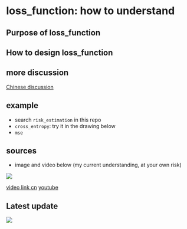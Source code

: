 # loss_function: how to understand

## Purpose of loss_function

## How to design loss_function

## more discussion
[Chinese discussion](https://3509763625.docs.qq.com/ne3ji3jCtmJ?type=1&ptlang=1033&_wv=1)       




## example
- search `risk_estimation` in this repo
- `cross_entropy`: try it in the drawing below
- `mse`

## sources
- image and video below (my current understanding, at your own risk)

![](https://lh3.googleusercontent.com/mpwtQYz-0kWPPxvc6w9_6fVwhi_prA6MnIta-nuRYOPxoYs2D7cn1aDoABu6F4SoWeFI3hKeW9Y_W4e-mJO_yN9ht9pUMi12OXleX2Q3LWnLs6giaHKy5R2XyW0ntP0bjEA2ZJzwiuynCQxkM5sA6UNApdoXhLmnU3rDNiwx-nAML_hOJMlMIPDZfExrtVU-URCAommkNUK6x_-WgQWAKoQA91vcgwakLlUn0i1sz1zFBFpt77RbqpRGQQd3_ZU6zGRy-dqDNAfzIExU9vFILDSWcmcqa2wQbQQMjG9UwcVWuWml1SCqPaUhiHvgPUEJx9udzyzM2DDNjAPdFtTDy2TSnM2AmUmJsJDVVn4zXJ6p0vgotUeVT4UpY826fJk7DsSYsF1lYIAzTcb0ZDV2byxYEAD6toMEWkATQzFzEy2rvF1-tbKMa5SdTlfSyf4cgd4-Hu41V76h_2LwJB5mJzcOLTXTQBpc3hR4VwUSeRxngHQag7uIt7sLZodTtX0xqd-NP-7iEcZkTTT9PQB-oDBAkYbsMZ2HzPLAUHZPKLyhFJD71lD6N6IrWUnvQPysSWwnnyb4JGZrlrDblgJvrpSX8PIz5ya0zNF9b6EGll43aowXPIOmy0ps=w1608-h1136-no)

[video link cn](https://pan.baidu.com/s/1nvPu65F)
[youtube](https://youtu.be/RgSz6UAnt0w)

## Latest update
![](https://lh3.googleusercontent.com/0pauvVty1yIWlqJx_v3oxBQtJMcwrY6Om-CDJDUCeGic5N-ywYNGNDzazmjVZuYy_hK-7yATabg8KKnhWM-e_IqoMsEsykRlhY9S2trCSsbEeIQmoxsyogDbTtdIFPsrzgZgFx96gmUIMfDSsFSfBWtuSfhTfWANlxFSt1CU3zl_A0ba-x_1gf0JC5HSqS-S1ogHPuy0ISCZKE7nnE3VEl5UaBtKPaUfWWzc9IOgdISPwWFD86hJaueV5_UVKs3omAwIKs4wLfGj0VG4KIo5rz9mSuHzLI1MTpHBW1AewQHHsfIaLcKx64S3RVY6oHQZ57W_iTW26acCvNLCNRjtJdUqq9PhkWOPWRNU8CB0JJwm5STUMSi-BIgGmyVLDV8U-W5HeIDp3_0oYUajhAKShNrbv7Q55_J_kUunTCQffy8N8kuA0wK79a_JUTCKFrPvL8Baz5SzkU42rIg7_z5mfJ0o5QxZsCPHSNIkg7Cqn_z9cZyNZk72ty2cUQkGFIVKubuXsmRh0gW-AvyuOaBPIecIR5YuH6BE-PscPeBUMo6JGNvFO1o9mmnX51-ID4fE3gD-F-HaDaYXu9YJnPfR5aXKPRCMIKokmmWD2sP0qkY__5eTFrdGXQYN=w1608-h1136-no)
